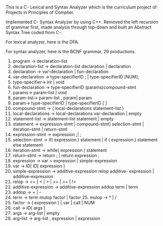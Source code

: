 This is a C- Lexical and Syntax Analyzer which is the curriculum project of Projects in Principles of Complier.

Implemented C- Syntax Analyzer by using C++. Removed the left recursion of grammar first, made analysis through top-down and built an Abstract Syntax Tree coded from C-.

For lexical analyzer, here is the DFA.

For syntax analyzer, here is the BCNF grammar, 29 productions.

1. program → declaration-list  
2. declaration-list → declaration-list declaration | declaration  
3. declaration → var-declaration | fun-declaration  
4. var-declaration → type-specifierID ; | type-specifierID [NUM];  
5. type-specifier→ int | void  
6. fun-declaration → type-specifierID (params)compound-stmt  
7. params→ param-list | void  
8. param-list→ param-list , param| param  
9. param→ type-specifierID | type-specifierID [ ]  
10. compound-stmt → { local-declarations statement-list }  
11. local-declarations → local-declarations var-declaration | empty  
12. statement-list → statement-list statement | empty  
13. statement → expression-stmt | compound-stmt| selection-stmt | iteration-stmt | return-stmt  
14. expression-stmt → expression ;| ;  
15. selection-stmt → if( expression ) statement | if ( expression ) statement else statement  
16. iteration-stmt → while( expression ) statement  
17. return-stmt → return ; | return expression ;  
18. expression → var = expression | simple-expression  
19. var → ID| ID[ expression ]  
20. simple-expression → additive-expression relop additive- expression | additive-expression  
21. relop → <= | < | > | >= | == | !=  
22. additive-expression → additive-expression addop term | term  
23. addop → + | -  
24. term → term mulop factor | factor 25. mulop → * | /  
26. factor → ( expression ) | var | call | NUM  
27. call → ID( args )  
28. args → arg-list | empty  
29. arg-list → arg-list , expression | expression  
